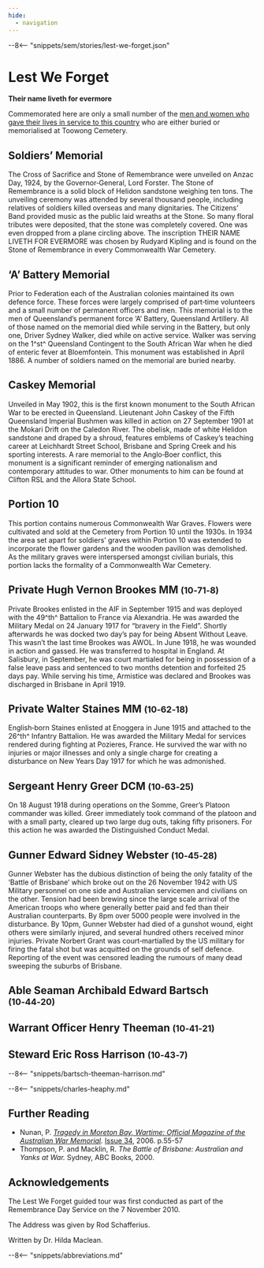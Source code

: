 ```yaml
---
hide:
  - navigation
---
```


--8<-- "snippets/sem/stories/lest-we-forget.json"

# Lest We Forget  

**Their name liveth for evermore** 

Commemorated here are only a small number of the [men and women who gave their lives in service to this country](https://www.cwgc.org/find-records/find-war-dead/search-results/?CemeteryExact=true&Cemetery=BRISBANE%20GENERAL%20(TOOWONG)%20CEMETERY&Size=100&Page=1) who are either buried or memorialised at Toowong Cemetery.

## Soldiers’ Memorial

The Cross of Sacrifice and Stone of Remembrance were unveiled on Anzac Day, 1924, by the Governor‑General, Lord Forster. The Stone of Remembrance is a solid block of Helidon sandstone weighing ten tons. The unveiling ceremony was attended by several thousand people, including relatives of soldiers killed overseas and many dignitaries. The Citizens’ Band provided music as the public laid wreaths at the Stone. So many floral tributes were deposited, that the stone was completely covered. One was even dropped from a plane circling above. The inscription THEIR NAME LIVETH FOR EVERMORE was chosen by Rudyard Kipling and is found on the Stone of Remembrance in every Commonwealth War Cemetery.

## ‘A’ Battery Memorial

Prior to Federation each of the Australian colonies maintained its own defence force. These forces were largely comprised of part‑time volunteers and a small number of permanent officers and men. This memorial is to the men of Queensland’s permanent force ‘A’ Battery, Queensland Artillery. All of those named on the memorial died while serving in the Battery, but only one, Driver Sydney Walker, died while on active service. Walker was serving on the 1^st^ Queensland Contingent to the South African War when he died of enteric fever at Bloemfontein. This monument was established in April 1886. A number of soldiers named on the memorial are buried nearby.

## Caskey Memorial

Unveiled in May 1902, this is the first known monument to the South African War to be erected in Queensland. Lieutenant John Caskey of the Fifth Queensland Imperial Bushmen was killed in action on 27 September 1901 at the Mokari Drift on the Caledon River. The obelisk, made of white Helidon sandstone and draped by a shroud, features emblems of Caskey’s teaching career at Leichhardt Street School, Brisbane and Spring Creek and his sporting interests. A rare memorial to the Anglo‑Boer conflict, this monument is a significant reminder of emerging nationalism and contemporary attitudes to war. Other monuments to him can be found at Clifton RSL and the Allora State School.

## Portion 10

This portion contains numerous Commonwealth War Graves. Flowers were cultivated and sold at the Cemetery from Portion 10 until the 1930s. In 1934 the area set apart for soldiers’ graves within Portion 10 was extended to incorporate the flower gardens and the wooden pavilion was demolished. As the military graves were interspersed amongst civilian burials, this portion lacks the formality of a Commonwealth War Cemetery.

## Private Hugh Vernon Brookes MM <small>(10‑71‑8)</small>

Private Brookes enlisted in the AIF in September 1915 and was deployed with the 49^th^ Battalion to France via Alexandria. He was awarded the Military Medal on 24 January 1917 for “bravery in the Field”. Shortly afterwards he was docked two day’s pay for being Absent Without Leave. This wasn’t the last time Brookes was AWOL. In June 1918, he was wounded in action and gassed. He was transferred to hospital in England. At Salisbury, in September, he was court martialed for being in possession of a false leave pass and sentenced to two months detention and forfeited 25 days pay. While serving his time, Armistice was declared and Brookes was discharged in Brisbane in April 1919.

## Private Walter Staines MM <small>(10‑62‑18)</small>

English‑born Staines enlisted at Enoggera in June 1915 and attached to the 26^th^ Infantry Battalion. He was awarded the Military Medal for services rendered during fighting at Pozieres, France. He survived the war with no injuries or major illnesses and only a single charge for creating a disturbance on New Years Day 1917 for which he was admonished.

## Sergeant Henry Greer DCM <small>(10‑63‑25)</small>

On 18 August 1918 during operations on the Somme, Greer’s Platoon commander was killed. Greer immediately took command of the platoon and with a small party, cleared up two large dug outs, taking fifty prisoners. For this action he was awarded the Distinguished Conduct Medal.

## Gunner Edward Sidney Webster <small>(10‑45‑28)</small>

Gunner Webster has the dubious distinction of being the only fatality of the ‘Battle of Brisbane’ which broke out on the 26 November 1942 with US Military personnel on one side and Australian servicemen and civilians on the other. Tension had been brewing since the large scale arrival of the American troops who where generally better paid and fed than their Australian counterparts. By 8pm over 5000 people were involved in the disturbance. By 10pm, Gunner Webster had died of a gunshot wound, eight others were similarly injured, and several hundred others received minor injuries. Private Norbert Grant was court‑martialled by the US military for firing the fatal shot but was acquitted on the grounds of self defence. Reporting of the event was censored leading the rumours of many dead sweeping the suburbs of Brisbane.

## Able Seaman Archibald Edward Bartsch <small>(10‑44‑20)</small>

## Warrant Officer Henry Theeman <small>(10‑41‑21)</small>

## Steward Eric Ross Harrison <small>(10‑43‑7)</small>

--8<-- "snippets/bartsch-theeman-harrison.md"

--8<-- "snippets/charles-heaphy.md"

## Further Reading

- Nunan, P. *[Tragedy in Moreton Bay, Wartime: Official Magazine of the Australian War Memorial](https://www.awm.gov.au/wartime).* [Issue 34](https://www.awm.gov.au/shop/item/1328272734), 2006. p.55-57
- Thompson, P. and Macklin, R. *The Battle of Brisbane: Australian and Yanks at War.* Sydney, ABC Books, 2000.

## Acknowledgements

The Lest We Forget guided tour was first conducted as part of the Remembrance Day Service on the 7 November 2010. 

The Address was given by Rod Schafferius.

Written by Dr. Hilda Maclean.

<!-- The Service was arranged by Gavin Stoneley, Metropolitan Funerals. -->

<!--
<div class="noprint" markdown="1">
## Brochure

**[Download this walk](../assets/guides/lest-we-forget.pdf)** - designed to be printed and folded in half to make an A5 brochure.

</div>
-->

--8<-- "snippets/abbreviations.md"
